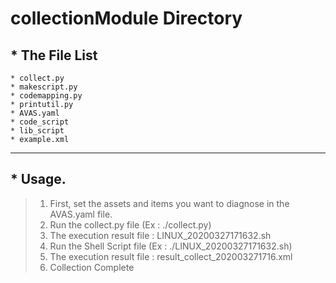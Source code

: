 # collectionModule Directory
## * The File List
	* collect.py
	* makescript.py
	* codemapping.py
	* printutil.py
	* AVAS.yaml
	* code_script
	* lib_script
	* example.xml

* * *

## * Usage.
>	1. First, set the assets and items you want to diagnose in the AVAS.yaml file.
>	2. Run the collect.py file (Ex : ./collect.py)
>	3. The execution result file : LINUX_20200327171632.sh
>	4. Run the Shell Script file (Ex : ./LINUX_20200327171632.sh)
>	5. The execution result file : result_collect_202003271716.xml
>	6. Collection Complete
